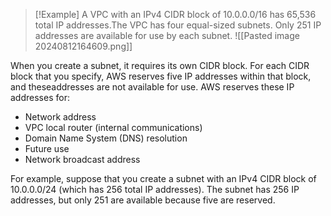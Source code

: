 > [!Example]
>  A VPC with an IPv4 CIDR block of 10.0.0.0/16 has 65,536 total IP addresses.The VPC has four equal-sized subnets. Only 251 IP addresses are available for use by each subnet.
>  ![[Pasted image 20240812164609.png]]

When you create a subnet, it requires its own CIDR block. For each CIDR block that you specify, AWS reserves five IP addresses within that block, and theseaddresses are not available for use. AWS reserves these IP addresses for:
- Network address
- VPC local router (internal communications)
- Domain Name System (DNS) resolution
- Future use
- Network broadcast address

For example, suppose that you create a subnet with an IPv4 CIDR block of 10.0.0.0/24 (which has 256 total IP addresses). The subnet has 256 IP addresses, but only 251 are available because five are reserved.
